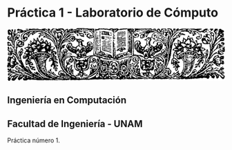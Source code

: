 # Práctica 1 - Laboratorio de Cómputo
 ![hola](/assets/hola.png)

## Ingeniería en Computación
## Facultad de Ingeniería - UNAM

Práctica número 1.
